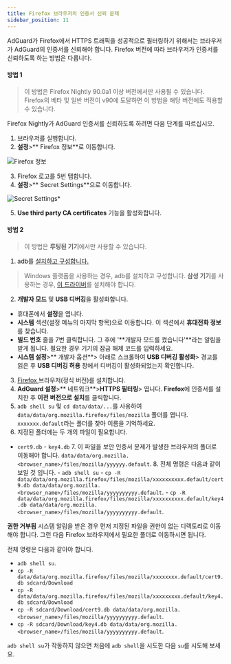 ```yaml
---
title: Firefox 브라우저의 인증서 신뢰 문제
sidebar_position: 11
---
```


AdGuard가 Firefox에서 HTTPS 트래픽을 성공적으로 필터링하기 위해서는 브라우저가 AdGuard의 인증서를 신뢰해야 합니다. Firefox 버전에 따라 브라우저가 인증서를 신뢰하도록 하는 방법은 다릅니다.

#### 방법 1

> 이 방법은 Firefox Nightly 90.0a1 이상 버전에서만 사용될 수 있습니다. Firefox의 베타 및 일반 버전이 v90에 도달하면 이 방법을 해당 버전에도 적용할 수 있습니다.

Firefox Nightly가 AdGuard 인증서를 신뢰하도록 하려면 다음 단계를 따르십시오.

1. 브라우저를 실행합니다.
2. **설정**>** Firefox 정보**로 이동합니다.

![Firefox 정보](https://cdn.adguard.com/content/kb/ad_blocker/android/solving_problems/firefox-certificates/ff_nightly_about_en.jpeg)

3. Firefox 로고를 5번 탭합니다.
4. **설정**>** Secret Settings**으로 이동합니다.

![Secret Settings*](https://cdn.adguard.com/content/kb/ad_blocker/android/solving_problems/firefox-certificates/ff_nightly_secret.jpeg)

5. **Use third party CA certificates** 기능을 활성화합니다.

#### 방법 2

> 이 방법은 **루팅된 기기**에서만 사용할 수 있습니다.

1. adb를 [설치하고 구성합니다.](https://www.xda-developers.com/install-adb-windows-macos-linux/)
> Windows 플랫폼을 사용하는 경우, adb를 설치하고 구성합니다. **삼성 기기**를 사용하는 경우, [이 드라이버](https://developer.samsung.com/mobile/android-usb-driver.html)를 설치해야 합니다.
2. **개발자 모드** 및 **USB 디버깅**을 활성화합니다.
- 휴대폰에서 **설정**을 엽니다.
- **시스템** 섹션(설정 메뉴의 마지막 항목)으로 이동합니다. 이 섹션에서 **휴대전화 정보**를 찾습니다.
- **빌드 번호** 줄을 7번 클릭합니다. 그 후에 '**개발자 모드를 켰습니다'**라는 알림을 받게 됩니다. 필요한 경우 기기의 잠금 해제 코드를 입력하세요.
- **시스템 설정**>** 개발자 옵션**> 아래로 스크롤하여 **USB 디버깅 활성화**> 경고를 읽은 후 **USB 디버깅 허용** 창에서 디버깅이 활성화되었는지 확인합니다.
3. [Firefox ](https://www.mozilla.org/en-US/firefox/releases/)브라우저(정식 버전)를 설치합니다.
4. **AdGuard 설정**>** 네트워크**>**HTTPS 필터링**> 엽니다. **Firefox**에 인증서를 설치한 후 **이전 버전으로 설치**를 클릭합니다.
5. `adb shell su` 및 `cd data/data/...`를 사용하여 `data/data/org.mozilla.firefox/files/mozilla` 폴더를 엽니다. `xxxxxxx.default`라는 폴더를 찾아 이름을 기억하세요.
6. 지정된 폴더에는 두 개의 파일이 필요합니다.
- `cert9.db` - `key4.db` 7. 이 파일을 보안 인증서 문제가 발생한 브라우저의 폴더로 이동해야 합니다. `data/data/org.mozilla.<browser_name>/files/mozilla/yyyyyy.default`. 8. 전체 명령은 다음과 같이 보일 것 입니다. - `adb shell su` - `cp -R data/data/org.mozilla.firefox/files/mozilla/xxxxxxxxxx.default/cert9.db data/data/org.mozilla.<browser_name>/files/mozilla/yyyyyyyyyy.default`. - `cp -R data/data/org.mozilla.firefox/files/mozilla/xxxxxxxxxx.default/key4.db data/data/org.mozilla.<browser_name>/files/mozilla/yyyyyyyyyy.default`.

**권한 거부됨** 시스템 알림을 받은 경우 먼저 지정된 파일을 권한이 없는 디렉토리로 이동해야 합니다. 그런 다음 Firefox 브라우저에서 필요한 폴더로 이동하시면 됩니다.

전체 명령은 다음과 같아야 합니다.

- `adb shell su`.
- `cp -R data/data/org.mozilla.firefox/files/mozilla/xxxxxxxx.default/cert9.db sdcard/Download`
- `cp -R data/data/org.mozilla.firefox/files/mozilla/xxxxxxxxx.default/key4.db sdcard/Download`
- `cp -R sdcard/Download/cert9.db data/data/org.mozilla.<browser_name>/files/mozilla/yyyyyyyyyy.default`.
- `cp -R sdcard/Download/key4.db data/data/org.mozilla.<browser_name>/files/mozilla/yyyyyyyyyy.default`.

`adb shell su`가 작동하지 않으면 처음에 `adb shell`을 시도한 다음 `su`를 시도해 보세요.